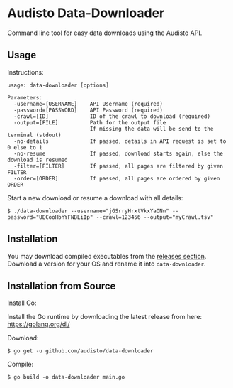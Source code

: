 # Audisto Data-Downloader

Command line tool for easy data downloads using the Audisto API.

## Usage

Instructions:

```
usage: data-downloader [options]
	
Parameters:
  -username=[USERNAME]    API Username (required)
  -password=[PASSWORD]    API Password (required)
  -crawl=[ID]             ID of the crawl to download (required)
  -output=[FILE]          Path for the output file
                          If missing the data will be send to the terminal (stdout)
  -no-details             If passed, details in API request is set to 0 else to 1
  -no-resume              If passed, download starts again, else the download is resumed
  -filter=[FILTER]        If passed, all pages are filtered by given FILTER
  -order=[ORDER]          If passed, all pages are ordered by given ORDER
```

Start a new download or resume a download with all details:

```shell
$ ./data-downloader --username="jGSrryHrxtVkxYaONn" --password="UECooHbhYFNBLiIp" --crawl=123456 --output="myCrawl.tsv"
```

## Installation

You may download compiled executables from the [releases section](https://github.com/audisto/data-downloader/releases).
Download a version for your OS and rename it into ```data-downloader```.

## Installation from Source

Install Go:

Install the Go runtime by downloading the latest release from here: https://golang.org/dl/

Download:

```shell
$ go get -u github.com/audisto/data-downloader
```

Compile:

```shell
$ go build -o data-downloader main.go
```
